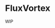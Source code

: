 ---
---

# FluxVortex

WIP

<!-- 

## Description

Image component made of concentric circles.

## Attributes

### circles

The number of circles the vortex will be made of.

- **Type:** `Number`
- **Required:** `false`
- **Default:** `1`

### image

The URL of the image to be displayed.

- **Type:** `String`
- **Required:** `true`

### size

This size is the width and height in pixels that the component will have.

The image will be scaled and positioned to cover this size.

- **Type:** `Object`
- **Required:** `true`
- **Schema:**

``` js
{
   width: Number,
   height: Number,
}
```

### css

Object with CSS styles in camel case to apply to component.

- **Type:** `Object`
- **Required:** `false`

### tile-css

Object with CSS styles in camel case to be applied to all tiles.

- **Type:** `Object`
- **Required:** `false`

## Methods

### setCss(css)

Set CSS styles to the image.

- css
  - Description: an object with the CSS attributes in **camel case** and values.
  - Type: `Object`

### transform(css)

Sets the CSS styles to be transformed to within a transition.

- css
  - Description: an object with the CSS attributes in **camel case** and values.
  - Type: `Object`

### show()

Show the image, setting `visibility` to `visible`.

### hide()

Hide the image, setting `visibility` to `hidden`.
 -->